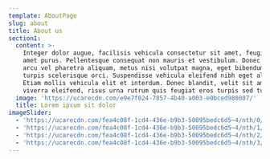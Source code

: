 ```yaml
---
template: AboutPage
slug: about
title: About us
section1:
  content: >-
    Integer dolor augue, facilisis vehicula consectetur sit amet, feugiat sit
    amet purus. Pellentesque consequat non mauris et vestibulum. Donec blandit,
    arcu vel pharetra aliquam, metus nisi volutpat magna, eget bibendum ex
    turpis scelerisque orci. Suspendisse vehicula eleifend nibh eget aliquam.
    Etiam mollis vehicula elit et interdum. Donec blandit, velit sit amet
    viverra eleifend, risus urna rutrum quis feugiat eros turpis sed turpis.
  image: 'https://ucarecdn.com/e9e7f024-7857-4b40-a003-e0bced980807/'
  title: Lorem ipsum sit dolor
imageSlider:
  - 'https://ucarecdn.com/fea4c08f-1cd4-436e-b9b3-50095bedc6d5~4/nth/0/'
  - 'https://ucarecdn.com/fea4c08f-1cd4-436e-b9b3-50095bedc6d5~4/nth/1/'
  - 'https://ucarecdn.com/fea4c08f-1cd4-436e-b9b3-50095bedc6d5~4/nth/2/'
  - 'https://ucarecdn.com/fea4c08f-1cd4-436e-b9b3-50095bedc6d5~4/nth/3/'
---
```

